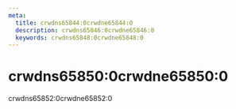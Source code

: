 ```yaml
---
meta:
  title: crwdns65844:0crwdne65844:0
  description: crwdns65846:0crwdne65846:0
  keywords: crwdns65848:0crwdne65848:0
---
```


# crwdns65850:0crwdne65850:0
crwdns65852:0crwdne65852:0

<entry-ad />

<doc-footer />
